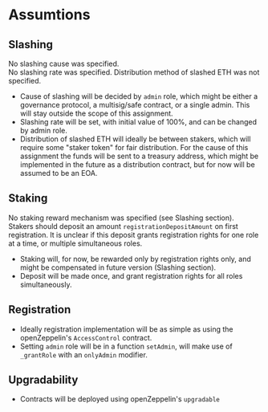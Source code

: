 # Assumtions

## Slashing
No slashing cause was specified.  
No slashing rate was specified.
Distribution method of slashed ETH was not specified.

- Cause of slashing will be decided by `admin` role, which might be either a governance protocol, a multisig/safe contract, or a single admin. This will stay outside the scope of this assignment.
- Slashing rate will be set, with initial value of 100%, and can be changed by admin role.
- Distribution of slashed ETH will ideally be between stakers, which will require some "staker token" for fair distribution. For the cause of this assignment the funds will be sent to a treasury address, which might be implemented in the future as a distribution contract, but for now will be assumed to be an EOA.

## Staking
No staking reward mechanism was specified (see Slashing section).  
Stakers should deposit an amount `registrationDepositAmount` on first registration. It is unclear if this deposit grants registration rights for one role at a time, or multiple simultaneous roles.

- Staking will, for now, be rewarded only by registration rights only, and might be compensated in future version (Slashing section).  
- Deposit will be made once, and grant registration rights for all roles simultaneously.

## Registration
- Ideally registration implementation will be as simple as using the openZeppelin's `AccessControl` contract.
- Setting `admin` role will be in a function `setAdmin`, will make use of `_grantRole` with an `onlyAdmin` modifier.

## Upgradability
- Contracts will be deployed using openZeppelin's `upgradable`
